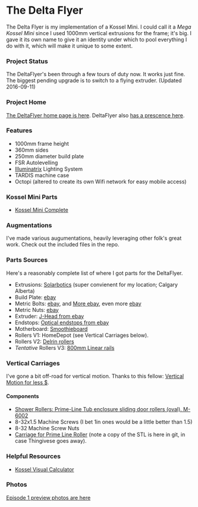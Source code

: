 <H1>The Delta Flyer</H1>
The Delta Flyer is my implementation of a Kossel Mini. I could call it a <i>Mega Kossel Mini</i> since I used 1000mm vertical extrusions for the frame; it's big. I gave it its own name to give it an identity under which to pool everything I do with it, which will make it unique to some extent.

<h3>Project Status</h3>
The DeltaFlyer's been through a few tours of duty now. It works just fine. The biggest pending upgrade is to switch to a flying extruder. (Updated 2016-09-11)

<H3>Project Home</H3>
<a href="http://www.dawning.ca/printing/deltaflyer/">The DeltaFlyer home page is here</a>.
DeltaFlyer also <a href="https://hackaday.io/project/10115-delta-flyer">has a prescence here</a>.

<H3>Features</H3>
<UL>
<LI>1000mm frame height</LI>
<LI>360mm sides</LI>
<LI>250mm diameter build plate</LI>
<LI>FSR Autolevelling</LI>
<LI><a href="https://github.com/docdawning/Illuminatrix">Illuminatrix</a> Lighting System</LI>
<LI>TARDIS machine case</LI>
<LI>Octopi (altered to create its own Wifi network for easy mobile access)</LI>
</UL>

<H3>Kossel Mini Parts</h3>
<ul>
<li><a href="http://www.thingiverse.com/thing:287103">Kossel Mini Complete</a></li>
</ul>

<H3>Augmentations</H3>
I've made various augumentations, heavily leveraging other folk's great work. Check out the included files in the repo.

<H3>Parts Sources</H3>
Here's a reasonably complete list of where I got parts for the DeltaFlyer.
<UL>
<LI>Extrusions: <a href="http://solarbotics.com">Solarbotics</a> (super convienent for my location; Calgary Alberta)</LI>
<LI>Build Plate: <a href="http://www.ebay.ca/itm/281922358523">ebay</a></LI>
<LI>Metric Bolts: <a href="http://www.ebay.ca/itm/181888160934">ebay</a>, and <a href="http://www.ebay.ca/itm/311508638157">More ebay</a>, even more <a href="http://www.ebay.ca/itm/361012121675">ebay</a></LI>
<LI>Metric Nuts: <a href="http://www.ebay.ca/itm/381266895470">ebay</a></LI>
<LI>Extruder: <a href="http://www.ebay.ca/itm/381482847364">J-Head from ebay</a></LI>
<LI>Endstops: <a href="http://www.ebay.ca/itm/281683135744">Optical endstops from ebay</a></LI>
<LI>Motherboard: <a href="http://shop.uberclock.com/collections/smoothie/products/smoothieboard">Smoothieboard</a></LI>
<LI>Rollers V1: HomeDepot (see Vertical Carriages below).</LI>
<LI>Rollers V2: <a href="http://deltaprintr.com/shop/parts-and-accessories/hardware/carriage-wheel/">Delrin rollers</a></LI>
<LI><i>Tentative</i> Rollers V3: <a href="http://www.aliexpress.com/store/product/NEW-Square-linear-guide-2-X-MGN12-L-800mm-with-4pcs-MGN12H-C-linear-blocks-can/1021965_1560984710.html">800mm Linear rails</a></LI>
</UL>

<H3>Vertical Carriages</H3>
I've gone a bit off-road for vertical motion. Thanks to this fellow: <a href="http://www.electronhacks.com/2013/12/kossel-mini-3d-printer-vertical-movement-tutorial/">Vertical Motion for less $</a>.
<H4>Components</H4>
<ul>
<li><a href="https://www.homedepot.ca/en/home/p.78-in-round-tub-enclosure-rollers.1000161510.html">Shower Rollers: Prime-Line Tub enclosure sliding door rollers (oval). M-6002</a></li>
<li>8-32x1.5 Machine Screws (I bet 1in ones would be a little better than 1.5)</li>
<li>8-32 Machine Screw Nuts</li>
<li><a href="http://www.thingiverse.com/thing:215438">Carriage for Prime Line Roller</a> (note a copy of the STL is here in git, in case Thingivese goes away).</li>
</ul>

<H3>Helpful Resources</H3>
<UL>
<LI><a href="https://github.com/Jaydmdigital/mk_visual_calc.git">Kossel Visual Calculator</a></LI>
</UL>

<H3>Photos</H3>
<a href="https://www.flickr.com/photos/dawning/albums/72157664195328575">Episode 1 preview photos are here</a>

